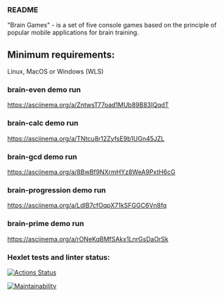 ### README

"Brain Games" - is a set of five console games based on the principle of popular mobile applications for brain training.

## Minimum requirements:

Linux, MacOS or Windows (WLS)

### brain-even demo run

<https://asciinema.org/a/ZntwsT77oad1MUb89B83IQqdT>

### brain-calc demo run

<https://asciinema.org/a/TNtcu8r12ZyfsE9b1UGn45JZL>

### brain-gcd demo run

<https://asciinema.org/a/8BwBf9NXrmHYz8WeA9PxtH6cG>

### brain-progression demo run

<https://asciinema.org/a/LdlB7cfOqpX71kSFGGC6Vn8fq>

### brain-prime demo run

<https://asciinema.org/a/rONeKqBMfSAkx1LnrGsDaOrSk>

### Hexlet tests and linter status:

[![Actions Status](https://github.com/thedoorbell/fullstack-javascript-project-44/actions/workflows/hexlet-check.yml/badge.svg)](https://github.com/thedoorbell/fullstack-javascript-project-44/actions)

[![Maintainability](https://api.codeclimate.com/v1/badges/df7e831b6780077b35d8/maintainability)](https://codeclimate.com/github/thedoorbell/fullstack-javascript-project-44/maintainability)
